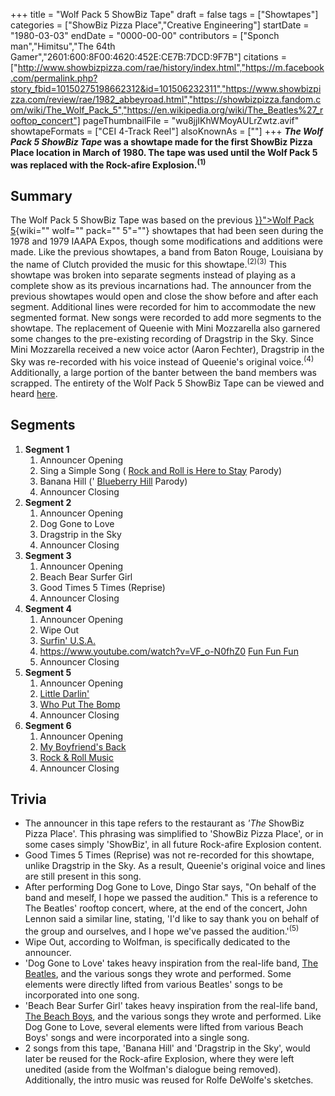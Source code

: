 +++
title = "Wolf Pack 5 ShowBiz Tape"
draft = false
tags = ["Showtapes"]
categories = ["ShowBiz Pizza Place","Creative Engineering"]
startDate = "1980-03-03"
endDate = "0000-00-00"
contributors = ["Sponch man","Himitsu","The 64th Gamer","2601:600:8F00:4620:452E:CE7B:7DCD:9F7B"]
citations = ["http://www.showbizpizza.com/rae/history/index.html","https://m.facebook.com/permalink.php?story_fbid=10150275198662312&id=101506232311","https://www.showbizpizza.com/review/rae/1982_abbeyroad.html","https://showbizpizza.fandom.com/wiki/The_Wolf_Pack_5","https://en.wikipedia.org/wiki/The_Beatles%27_rooftop_concert"]
pageThumbnailFile = "wu8jjIKhWMoyAULrZwtz.avif"
showtapeFormats = ["CEI 4-Track Reel"]
alsoKnownAs = [""]
+++
***The Wolf Pack 5 ShowBiz Tape* was a showtape made for the first ShowBiz Pizza Place location in March of
1980.
The tape was used until the Wolf Pack 5 was replaced with the Rock-afire Explosion.<sup>(1)</sup>**

## Summary

The Wolf Pack 5 ShowBiz Tape was based on the previous [}}">Wolf Pack 5](%7B%7B%3C%20ref%20){wiki="" wolf="" pack="" 5"=""}
showtapes that had been seen during the 1978 and 1979 IAAPA Expos, though some modifications and additions were made.
Like the previous showtapes, a band from Baton Rouge, Louisiana by the name of Clutch provided the music for this
showtape.<sup>(2)(3)</sup>
This showtape was broken into separate segments instead of playing as a complete show as its previous incarnations had.
The announcer from the previous showtapes would open and close the show before and after each segment. Additional lines
were recorded for him to accommodate the new segmented format. New songs were recorded to add more segments to the
showtape. The replacement of Queenie with Mini Mozzarella also garnered some changes to the pre-existing recording of
Dragstrip in the Sky. Since Mini Mozzarella received a new voice actor (Aaron Fechter), Dragstrip in the Sky was
re-recorded with his voice instead of Queenie's original voice.<sup>(4)</sup> Additionally, a large portion of the
banter between the band members was scrapped.
The entirety of the Wolf Pack 5 ShowBiz Tape can be viewed and heard [here](https://www.youtube.com/watch?v=UsVA1GIrXU8).

## Segments

1.  **Segment 1**
    1.  Announcer Opening
    2.  Sing a Simple Song ( [Rock and Roll is
        Here to Stay](https://en.wikipedia.org/wiki/Rock_and_Roll_Is_Here_to_Stay) Parody)
    3.  Banana Hill (' [Blueberry Hill](https://en.wikipedia.org/wiki/Blueberry_Hill) Parody)
    4.  Announcer Closing
2.  **Segment 2**
    1.  Announcer Opening
    2.  Dog Gone to Love
    3.  Dragstrip in the Sky
    4.  Announcer Closing
3.  **Segment 3**
    1.  Announcer Opening
    2.  Beach Bear Surfer Girl
    3.  Good Times 5 Times (Reprise)
    4.  Announcer Closing
4.  **Segment 4**
    1.  Announcer Opening
    2.  Wipe Out
    3.  [Surfin' U.S.A.](https://www.youtube.com/watch?v=EDb303T-B1w)
    4.  <https://www.youtube.com/watch?v=VF_o-N0fhZ0> [Fun Fun Fun](https://www.youtube.com/watch?v=EDb303T-B1w)
    5.  Announcer Closing
5.  **Segment 5**
    1.  Announcer Opening
    2.  [Little Darlin'](https://en.wikipedia.org/wiki/Little_Darlin%27)
    3.  [Who Put The Bomp](https://en.wikipedia.org/wiki/Who_Put_the_Bomp_(in_the_Bomp,_Bomp,_Bomp))
    4.  Announcer Closing
6.  **Segment 6**
    1.  Announcer Opening
    2.  [My Boyfriend's Back](https://en.wikipedia.org/wiki/My_Boyfriend%27s_Back_(song))
    3.  [Rock & Roll Music](https://en.wikipedia.org/wiki/Rock_and_Roll_Music_(song))
    4.  Announcer Closing

## Trivia

- The announcer in this tape refers to the restaurant as *'The* ShowBiz Pizza Place'. This phrasing was
  simplified to 'ShowBiz Pizza Place', or in some cases simply 'ShowBiz', in all future Rock-afire Explosion
  content.
- Good Times 5 Times (Reprise) was not re-recorded for this showtape, unlike Dragstrip in the Sky. As a result,
  Queenie's original voice and lines are still present in this song.
- After performing Dog Gone to Love, Dingo Star says, "On behalf of the band and meself, I hope we passed the
  audition." This is a reference to The Beatles' rooftop concert, where, at the end of the concert, John Lennon
  said a similar line, stating, 'I'd like to say thank you on behalf of the group and ourselves, and I hope we've
  passed the audition.'<sup>(5)</sup>
- Wipe Out, according to Wolfman, is specifically dedicated to the announcer.
- 'Dog Gone to Love' takes heavy inspiration from the real-life band, [The Beatles](https://en.wikipedia.org/wiki/The_Beatles), and the various songs they wrote and
  performed. Some elements were directly lifted from various Beatles' songs to be incorporated into one song.
- 'Beach Bear Surfer Girl' takes heavy inspiration from the real-life band, [The Beach Boys](https://en.wikipedia.org/wiki/The_Beach_Boys), and the various songs they wrote
  and performed. Like Dog Gone to Love, several elements were lifted from various Beach Boys' songs and were
  incorporated into a single song.
- 2 songs from this tape, 'Banana Hill' and 'Dragstrip in the Sky', would later be reused for the Rock-afire
  Explosion, where they were left unedited (aside from the Wolfman's dialogue being removed). Additionally, the
  intro music was reused for Rolfe DeWolfe's sketches.
